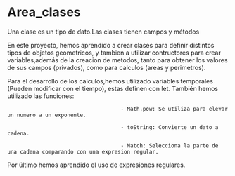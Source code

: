 # Area_clases

Una clase es un tipo de dato.Las clases tienen campos y métodos

En este proyecto, hemos aprendido a crear clases para definir distintos tipos de objetos geometricos, 
y tambien a  utilizar contructores para crear variables,además de la creacion de metodos, 
tanto para obtener los valores de sus campos (privados), como para calculos (areas y perimetros).

Para el desarrollo de los calculos,hemos utilizado variables temporales (Pueden modificar con el tiempo), estas definen con let.
También hemos utilizado las funciones:
                                        
                                        - Math.pow: Se utiliza para elevar un numero a un exponente.

                                        - toString: Convierte un dato a cadena.

                                        - Match: Selecciona la parte de una cadena comparando con una expresion regular.

Por último hemos aprendido el uso de expresiones regulares.
